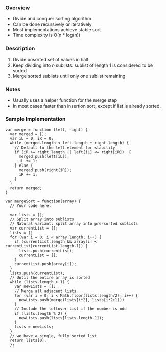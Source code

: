 ### Overview
* Divide and conquer sorting algorithm
* Can be done recursively or iteratively
* Most implementations achieve stable sort 
* Time complexity is O(n * log(n))

### Description
1. Divide unsorted set of values in half
2. Keep dividing into _n_ sublists. sublist of length 1 is considered to be sorted
3. Merge sorted sublists until only one sublist remaining

### Notes
* Usually uses a helper function for the merge step
* In most cases faster than insertion sort, except if list is already sorted.

### Sample Implementation
```
var merge = function (left, right) {
  var merged = [];
  var iL = 0, iR = 0;
  while (merged.length < left.length + right.length) {
    // Default to the left element for stability
    if (iR >= right.length || left[iL] <= right[iR])  {
      merged.push(left[iL]);
      iL += 1;
    } else {
      merged.push(right[iR]);
      iR += 1;
    }
  }
  return merged;
}

var mergeSort = function(array) {
  // Your code here.

  var lists = [];
  // Split array into sublists
  // Natural variant: split array into pre-sorted sublists
  var currentList = [];
  lists = []
  for (var i = 0; i < array.length; i++) {
    if (currentList.length && array[i] < currentList[currentList.length-1]) {
      lists.push(currentList);
      currentList = [];
    }
    currentList.push(array[i]);
  }
  lists.push(currentList);
  // Until the entire array is sorted
  while (lists.length > 1) {
    var newLists = [];
    // Merge all adjacent lists
    for (var i = 0; i < Math.floor(lists.length/2); i++) {
      newLists.push(merge(lists[i*2], lists[i*2+1]))
    }
    // Include the leftover list if the number is odd
    if (lists.length % 2) {
      newLists.push(lists[lists.length-1]);
    }
    lists = newLists;
  }
  // we have a single, fully sorted list
  return lists[0];
  };
```